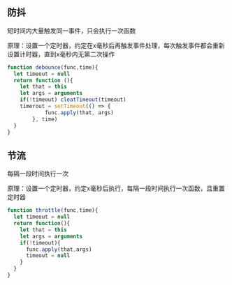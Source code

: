 ## 防抖

短时间内大量触发同一事件，只会执行一次函数

原理：设置一个定时器，约定在x毫秒后再触发事件处理，每次触发事件都会重新设置计时器，直到x毫秒内无第二次操作

```js
function debounce(func,time){
  let timeout = null
  return function (){
    let that = this
    let args = arguments
    if(!timeout) cleatTimeout(timeout)
    timerout = setTimeout(() => {
            func.apply(that, args)
        }, time)
  }
}
```

## 节流

每隔一段时间执行一次

原理：设置一个定时器，约定x毫秒后执行，每隔一段时间执行一次函数，且重置定时器

```js
function throttle(func,time){
  let timeout = null
  return function(){
    let that = this
    let args = arguments
    if(!timeout){
      func.apply(that,args)
      timeout = null
    }
  }
}
```

